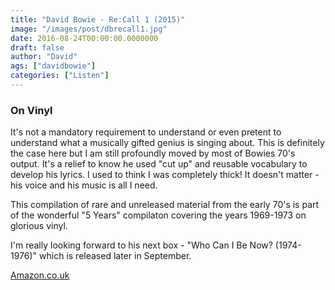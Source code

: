 ```yaml
---
title: "David Bowie - Re:Call 1 (2015)"
image: "/images/post/dbrecall1.jpg"
date: 2016-08-24T00:00:00.0000000
draft: false
author: "David"
ags: ["davidbowie"]
categories: ["Listen"]
---
```

### On Vinyl

It's not a mandatory requirement to understand or even pretent to understand what a musically gifted genius is singing about. This is definitely the case here but I am still profoundly moved by most of Bowies 70's output. It's a relief to know he used "cut up" and reusable vocabulary to develop his lyrics. I used to think I was completely thick! It doesn't matter - his voice and his music is all I need.

This compilation of rare and unreleased material from the early 70's is part of the wonderful "5 Years" compilaton covering the years 1969-1973 on glorious vinyl.

I'm really looking forward to his next box - "Who Can I Be Now? (1974-1976)" which is released later in September.

[Amazon.co.uk](https://www.amazon.co.uk/Who-Can-Be-Now-1974/dp/B01IRI05CO/ref=pd_sim_15_1?ie=UTF8&psc=1&refRID=W132KX3018JXQ92E3C0Y)
